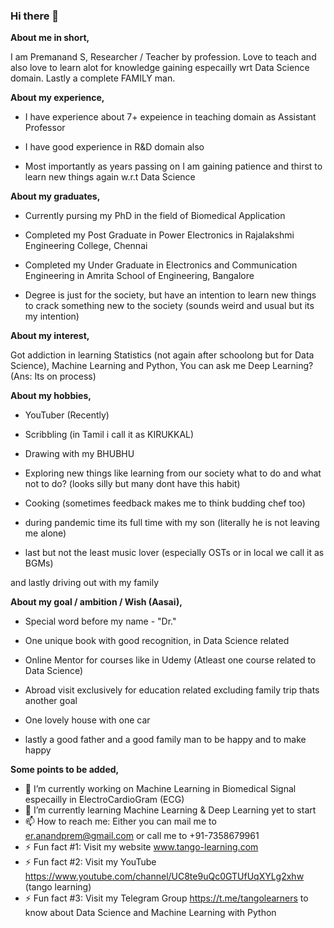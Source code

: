 ### Hi there 👋

**About me in short,**

I am Premanand S, Researcher / Teacher by profession. Love to teach and also love to learn alot for knowledge gaining especailly wrt Data Science domain. Lastly a complete FAMILY man. 

**About my experience,**

* I have experience about 7+ expeience in teaching domain as Assistant Professor

* I have good experience in R&D domain also

* Most importantly as years passing on I am gaining patience and thirst to learn new things again w.r.t Data Science 

**About my graduates,**

* Currently pursing my PhD in the field of Biomedical Application

* Completed my Post Graduate in Power Electronics in Rajalakshmi Engineering College, Chennai

* Completed my Under Graduate in Electronics and Communication Engineering in Amrita School of Engineering, Bangalore

* Degree is just for the society, but have an intention to learn new things to crack something new to the society (sounds weird and usual but its my intention)

**About my interest,**

Got addiction in learning Statistics (not again after schoolong but for Data Science), Machine Learning and Python, You can ask me Deep Learning? (Ans: Its on process) 

**About my hobbies,**

* YouTuber (Recently) 

* Scribbling (in Tamil i call it as KIRUKKAL) 

* Drawing with my BHUBHU

* Exploring new things like learning from our society what to do and what not to do? (looks silly but many dont have this habit)

* Cooking (sometimes feedback makes me to think budding chef too) 

* during pandemic time its full time with my son (literally he is not leaving me alone)

* last but not the least music lover (especially OSTs or in local we call it as BGMs) 

and lastly driving out with my family

**About my goal / ambition / Wish (Aasai),**

* Special word before my name - "Dr."

* One unique book with good recognition, in Data Science related

* Online Mentor for courses like in Udemy (Atleast one course related to Data Science)

* Abroad visit exclusively for education related excluding family trip thats another goal

* One lovely house with one car

* lastly a good father and a good family man to be happy and to make happy

**Some points to be added,**

- 🔭 I’m currently working on Machine Learning in Biomedical Signal especailly in ElectroCardioGram (ECG)
- 🌱 I’m currently learning Machine Learning & Deep Learning yet to start
- 📫 How to reach me: Either you can mail me to er.anandprem@gmail.com or call me to +91-7358679961  
- ⚡ Fun fact #1: Visit my website www.tango-learning.com
- ⚡ Fun fact #2: Visit my YouTube https://www.youtube.com/channel/UC8te9uQc0GTUfUqXYLg2xhw (tango learning)
- ⚡ Fun fact #3: Visit my Telegram Group https://t.me/tangolearners to know about Data Science and Machine Learning with Python 
 
